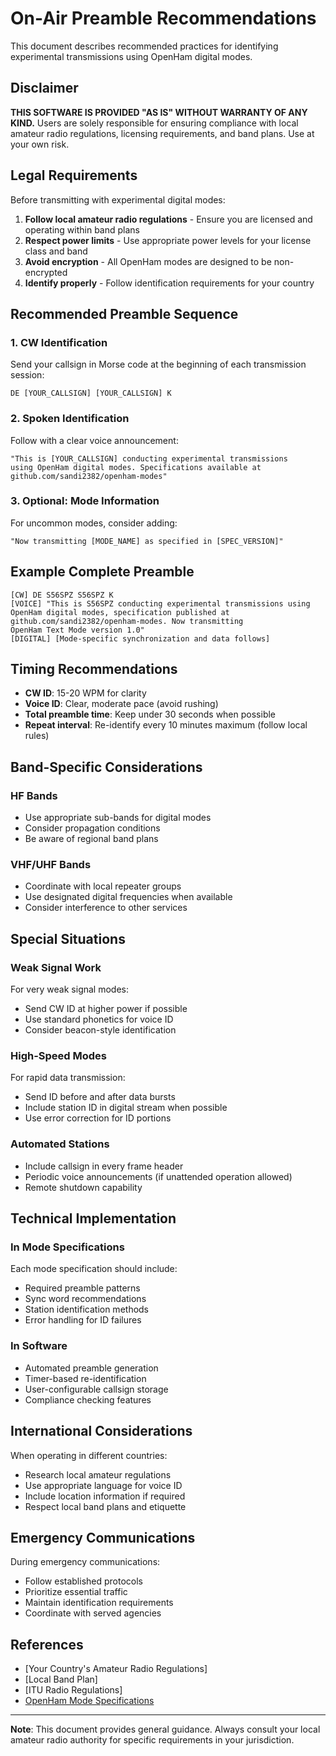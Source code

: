 # On-Air Preamble Recommendations

This document describes recommended practices for identifying experimental transmissions using OpenHam digital modes.

## Disclaimer

**THIS SOFTWARE IS PROVIDED "AS IS" WITHOUT WARRANTY OF ANY KIND.** Users are solely responsible for ensuring compliance with local amateur radio regulations, licensing requirements, and band plans. Use at your own risk.

## Legal Requirements

Before transmitting with experimental digital modes:

1. **Follow local amateur radio regulations** - Ensure you are licensed and operating within band plans
2. **Respect power limits** - Use appropriate power levels for your license class and band
3. **Avoid encryption** - All OpenHam modes are designed to be non-encrypted
4. **Identify properly** - Follow identification requirements for your country

## Recommended Preamble Sequence

### 1. CW Identification
Send your callsign in Morse code at the beginning of each transmission session:
```
DE [YOUR_CALLSIGN] [YOUR_CALLSIGN] K
```

### 2. Spoken Identification
Follow with a clear voice announcement:
```
"This is [YOUR_CALLSIGN] conducting experimental transmissions 
using OpenHam digital modes. Specifications available at 
github.com/sandi2382/openham-modes"
```

### 3. Optional: Mode Information
For uncommon modes, consider adding:
```
"Now transmitting [MODE_NAME] as specified in [SPEC_VERSION]"
```

## Example Complete Preamble

```
[CW] DE S56SPZ S56SPZ K
[VOICE] "This is S56SPZ conducting experimental transmissions using 
OpenHam digital modes, specification published at 
github.com/sandi2382/openham-modes. Now transmitting 
OpenHam Text Mode version 1.0"
[DIGITAL] [Mode-specific synchronization and data follows]
```

## Timing Recommendations

- **CW ID**: 15-20 WPM for clarity
- **Voice ID**: Clear, moderate pace (avoid rushing)
- **Total preamble time**: Keep under 30 seconds when possible
- **Repeat interval**: Re-identify every 10 minutes maximum (follow local rules)

## Band-Specific Considerations

### HF Bands
- Use appropriate sub-bands for digital modes
- Consider propagation conditions
- Be aware of regional band plans

### VHF/UHF Bands
- Coordinate with local repeater groups
- Use designated digital frequencies when available
- Consider interference to other services

## Special Situations

### Weak Signal Work
For very weak signal modes:
- Send CW ID at higher power if possible
- Use standard phonetics for voice ID
- Consider beacon-style identification

### High-Speed Modes
For rapid data transmission:
- Send ID before and after data bursts
- Include station ID in digital stream when possible
- Use error correction for ID portions

### Automated Stations
- Include callsign in every frame header
- Periodic voice announcements (if unattended operation allowed)
- Remote shutdown capability

## Technical Implementation

### In Mode Specifications
Each mode specification should include:
- Required preamble patterns
- Sync word recommendations  
- Station identification methods
- Error handling for ID failures

### In Software
- Automated preamble generation
- Timer-based re-identification
- User-configurable callsign storage
- Compliance checking features

## International Considerations

When operating in different countries:
- Research local amateur regulations
- Use appropriate language for voice ID
- Include location information if required
- Respect local band plans and etiquette

## Emergency Communications

During emergency communications:
- Follow established protocols
- Prioritize essential traffic
- Maintain identification requirements
- Coordinate with served agencies

## References

- [Your Country's Amateur Radio Regulations]
- [Local Band Plan]
- [ITU Radio Regulations]
- [OpenHam Mode Specifications](../specs/)

---

**Note**: This document provides general guidance. Always consult your local amateur radio authority for specific requirements in your jurisdiction.